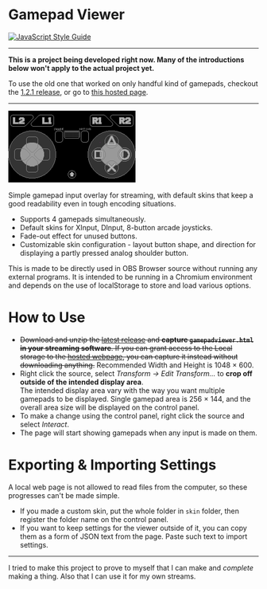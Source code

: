 # Gamepad Viewer

[![JavaScript Style Guide](https://img.shields.io/badge/code_style-standard-brightgreen.svg)][JavaScript Standard Style]

---

**This is a project being developed right now. Many of the introductions below won't apply to the actual project yet.**

To use the old one that worked on only handful kind of gamepads, checkout the [1.2.1 release](https://github.com/Dinir/gamepad-viewer/releases/tag/1.2.1), or go to [this hosted page](https://dinir.github.io/gamepad-viewer/xboxpadviewer.html).

---

![DInput Default Skin]

Simple gamepad input overlay for streaming, with default skins that keep a good readability even in tough encoding situations.

- Supports 4 gamepads simultaneously.
- Default skins for XInput, DInput, 8-button arcade joysticks.
- Fade-out effect for unused buttons.
- Customizable skin configuration - layout button shape, and direction for displaying a partly pressed analog shoulder button.

This is made to be directly used in OBS Browser source without running any external programs. It is intended to be running in a Chromium environment and depends on the use of localStorage to store and load various options.

# How to Use

- ~~Download and unzip the [latest release] and **capture `gamepadviewer.html` in your streaming software**. If you can grant access to the Local storage to the [hosted webpage], you can capture it instead without downloading anything.~~ Recommended Width and Height is 1048 × 600.
- Right click the source, select *Transform -> Edit Transform...* to **crop off outside of the intended display area**.  
  The intended display area vary with the way you want multiple gamepads to be displayed. Single gamepad area is 256 × 144, and the overall area size will be displayed on the control panel.
- To make a change using the control panel, right click the source and select *Interact*.
- The page will start showing gamepads when any input is made on them.

# Exporting & Importing Settings

A local web page is not allowed to read files from the computer, so these progresses can't be made simple.

- If you made a custom skin, put the whole folder in `skin` folder, then register the folder name on the control panel.
- If you want to keep settings for the viewer outside of it, you can copy them as a form of JSON text from the page. Paste such text to import settings.

---

I tried to make this project to prove to myself that I can make and *complete* making a thing. Also that I can use it for my own streams.

[DInput Default Skin]: ./images/DInput-Skin.gif '(38.14kB) DInput Default Skin'

[hosted webpage]: https://dinir.github.io/gamepad-viewer/gamepadviewer.html
[latest release]: https://github.com/Dinir/gamepad-viewer/releases/latest
[JavaScript Standard Style]: https://standardjs.com
